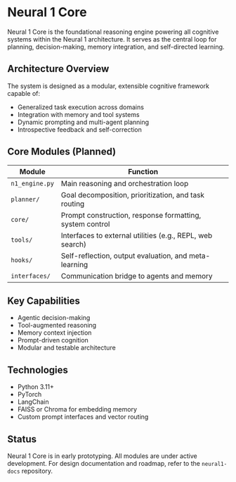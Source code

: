 # Neural 1 Core

Neural 1 Core is the foundational reasoning engine powering all cognitive systems within the Neural 1 architecture. It serves as the central loop for planning, decision-making, memory integration, and self-directed learning.

## Architecture Overview

The system is designed as a modular, extensible cognitive framework capable of:

- Generalized task execution across domains
- Integration with memory and tool systems
- Dynamic prompting and multi-agent planning
- Introspective feedback and self-correction

## Core Modules (Planned)

| Module               | Function                                             |
|----------------------|------------------------------------------------------|
| `n1_engine.py`       | Main reasoning and orchestration loop                |
| `planner/`           | Goal decomposition, prioritization, and task routing |
| `core/`              | Prompt construction, response formatting, system control |
| `tools/`             | Interfaces to external utilities (e.g., REPL, web search) |
| `hooks/`             | Self-reflection, output evaluation, and meta-learning |
| `interfaces/`        | Communication bridge to agents and memory            |

## Key Capabilities

- Agentic decision-making
- Tool-augmented reasoning
- Memory context injection
- Prompt-driven cognition
- Modular and testable architecture

## Technologies

- Python 3.11+
- PyTorch
- LangChain
- FAISS or Chroma for embedding memory
- Custom prompt interfaces and vector routing

## Status

Neural 1 Core is in early prototyping. All modules are under active development. For design documentation and roadmap, refer to the `neural1-docs` repository.
